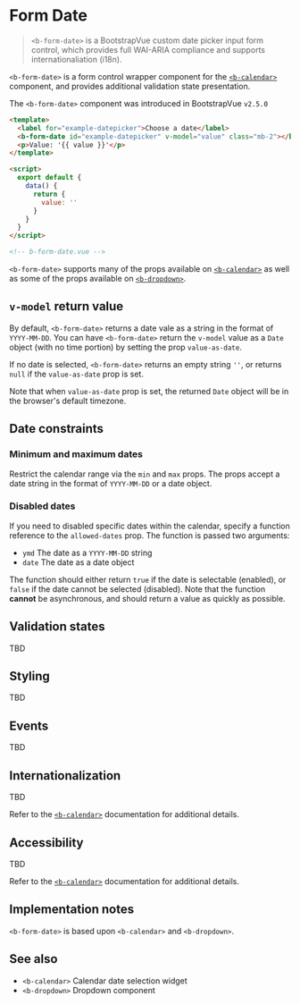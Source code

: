 # Form Date

> `<b-form-date>` is a BootstrapVue custom date picker input form control, which provides full
> WAI-ARIA compliance and supports internationaliation (i18n).

`<b-form-date>` is a form control wrapper component for the [`<b-calendar>`](/docs/components/calendar)
component, and provides additional validation state presentation.

The `<b-form-date>` component was introduced in BootstrapVue `v2.5.0`

```html
<template>
  <label for="example-datepicker">Choose a date</label>
  <b-form-date id="example-datepicker" v-model="value" class="mb-2"></b-form-date>
  <p>Value: '{{ value }}'</p>
</template>

<script>
  export default {
    data() {
      return {
        value: ''
      }
    }
  }
</script>

<!-- b-form-date.vue -->
```

`<b-form-date>` supports many of the props available on [`<b-calendar>`](/docs/components/calendar)
as well as some of the props available on [`<b-dropdown>`](/docs/components/dropdown).

## `v-model` return value

By default, `<b-form-date>` returns a date vale as a string in the format of `YYYY-MM-DD`. You can
have `<b-form-date>` return the `v-model` value as a `Date` object (with no time portion) by setting
the prop `value-as-date`.

If no date is selected, `<b-form-date>` returns an empty string `''`, or returns `null` if the
`value-as-date` prop is set.

Note that when `value-as-date` prop is set, the returned `Date` object will be in the browser's
default timezone.

## Date constraints

### Minimum and maximum dates

Restrict the calendar range via the `min` and `max` props.  The props accept a date string in the
format of `YYYY-MM-DD` or a date object.

### Disabled dates

If you need to disabled specific dates within the calendar, specify a function reference to the
`allowed-dates` prop.  The function is passed two arguments:

- `ymd` The date as a `YYYY-MM-DD` string
- `date` The date as a date object

The function should either return `true` if the date is selectable (enabled), or `false` if the date
cannot be selected (disabled). Note that the function **cannot** be asynchronous, and should return a
value as quickly as possible.

## Validation states

TBD

## Styling

TBD

## Events

TBD

## Internationalization

TBD

Refer to the [`<b-calendar>`](/docs/components/calendar#internationalization) documentation for
additional details.

## Accessibility

TBD

Refer to the [`<b-calendar>`](/docs/components/calendar#accessibility) documentation for additional
details.

## Implementation notes

`<b-form-date>` is based upon `<b-calendar>` and `<b-dropdown>`.

## See also

- `<b-calendar>` Calendar date selection widget
- `<b-dropdown>` Dropdown component
